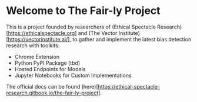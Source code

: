 # Welcome to The Fair-ly Project

This is a project founded by researchers of (Ethical Spectacle Research)[https://ethicalspectacle.org] and (The Vector Institute)[https://vectorinstitute.ai/], to gather and implement the latest bias detection research with toolkits:

- Chrome Extension
- Python PyPI Package (tbd)
- Hosted Endpoints for Models
- Jupyter Notebooks for Custom Implementations

The official docs can be found (here)[https://ethical-spectacle-research.gitbook.io/the-fair-ly-project].
